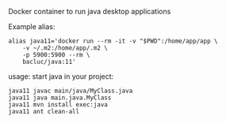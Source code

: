 Docker container to run java desktop applications

Example alias:
```
alias java11='docker run --rm -it -v "$PWD":/home/app/app \
	-v ~/.m2:/home/app/.m2 \
	-p 5900:5900 --rm \
	bacluc/java:11'
```

usage:
start java in your project:

```
java11 javac main/java/MyClass.java
java11 java main.java.MyClass
java11 mvn install exec:java
java11 ant clean-all
```